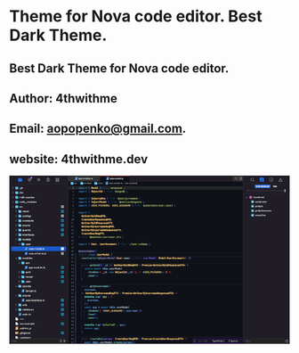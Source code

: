 # Theme for Nova code editor. Best Dark Theme.

## Best Dark Theme for Nova code editor.

## Author: 4thwithme

## Email: aopopenko@gmail.com.

## website: 4thwithme.dev

![example](https://github.com/4thwithme/best-dark-theme-nova/blob/master/Images/extension/example.png)
